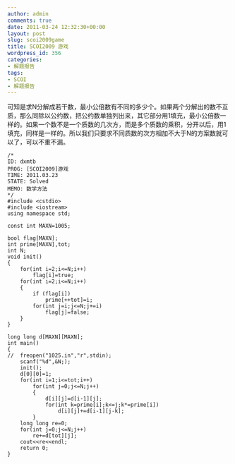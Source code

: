 ```yaml
---
author: admin
comments: true
date: 2011-03-24 12:32:30+00:00
layout: post
slug: scoi2009game
title: SCOI2009 游戏
wordpress_id: 356
categories:
- 解题报告
tags:
- SCOI
- 解题报告
---
```


可知是求N分解成若干数，最小公倍数有不同的多少个。如果两个分解出的数不互质，那么同除以公约数，把公约数单独列出来，其它部分用1填充，最小公倍数一样的。如果一个数不是一个质数的几次方，而是多个质数的乘积，分开以后，用1填充，同样是一样的。所以我们只要求不同质数的次方相加不大于N的方案数就可以了，可以不重不漏。

    
    
    /*
    ID: dxmtb
    PROG: [SCOI2009]游戏 
    TIME: 2011.03.23
    STATE: Solved
    MEMO: 数学方法
    */
    #include <cstdio>
    #include <iostream>
    using namespace std;
    
    const int MAXN=1005;
    
    bool flag[MAXN];
    int prime[MAXN],tot;
    int N;
    void init()
    {
    	for(int i=2;i<=N;i++)
    		flag[i]=true;
    	for(int i=2;i<=N;i++)
    	{
    		if (flag[i])
    			prime[++tot]=i;
    		for(int j=i;j<=N;j+=i)
    			flag[j]=false;
    	}
    }
    
    long long d[MAXN][MAXN];
    int main()
    {
    //	freopen("1025.in","r",stdin);
    	scanf("%d",&N;);
    	init();
    	d[0][0]=1;
    	for(int i=1;i<=tot;i++)
    		for(int j=0;j<=N;j++)
    		{
    			d[i][j]=d[i-1][j];
    			for(int k=prime[i];k<=j;k*=prime[i])
    				d[i][j]+=d[i-1][j-k];
    		}
    	long long re=0;
    	for(int j=0;j<=N;j++)
    		re+=d[tot][j];
    	cout<<re<<endl;
    	return 0;
    }
    
